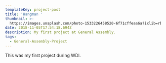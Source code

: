 ```yaml
---
templateKey: project-post
title: 'Hangman '
thumbnail: >-
  https://images.unsplash.com/photo-1533226458520-6f71cffeaa6a?ixlib=rb-1.2.1&auto=format&fit=crop&w=300&q=80
date: 2018-11-05T17:54:18.694Z
description: My first project at General Assembly.
tags:
  - General-Assembly-Project
---
```


This was my first project during WDI.

